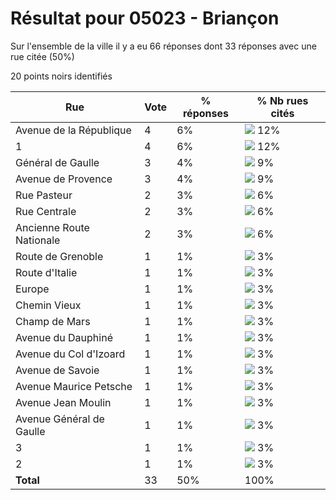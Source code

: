 # Résultat pour 05023 - Briançon

Sur l'ensemble de la ville il y a eu 66 réponses dont 33 réponses avec une rue citée (50%)

20 points noirs identifiés

| Rue | Vote | % réponses | % Nb rues cités|
|-----|------|------------|----------------|
| Avenue de la République | 4 | 6% | <img src="../../img/bar_12.gif" />&nbsp;12%|
| 1 | 4 | 6% | <img src="../../img/bar_12.gif" />&nbsp;12%|
| Général de Gaulle | 3 | 4% | <img src="../../img/bar_9.gif" />&nbsp;9%|
| Avenue de Provence | 3 | 4% | <img src="../../img/bar_9.gif" />&nbsp;9%|
| Rue Pasteur | 2 | 3% | <img src="../../img/bar_6.gif" />&nbsp;6%|
| Rue Centrale | 2 | 3% | <img src="../../img/bar_6.gif" />&nbsp;6%|
| Ancienne Route Nationale | 2 | 3% | <img src="../../img/bar_6.gif" />&nbsp;6%|
| Route de Grenoble | 1 | 1% | <img src="../../img/bar_3.gif" />&nbsp;3%|
| Route d'Italie | 1 | 1% | <img src="../../img/bar_3.gif" />&nbsp;3%|
| Europe | 1 | 1% | <img src="../../img/bar_3.gif" />&nbsp;3%|
| Chemin Vieux | 1 | 1% | <img src="../../img/bar_3.gif" />&nbsp;3%|
| Champ de Mars | 1 | 1% | <img src="../../img/bar_3.gif" />&nbsp;3%|
| Avenue du Dauphiné | 1 | 1% | <img src="../../img/bar_3.gif" />&nbsp;3%|
| Avenue du Col d'Izoard | 1 | 1% | <img src="../../img/bar_3.gif" />&nbsp;3%|
| Avenue de Savoie | 1 | 1% | <img src="../../img/bar_3.gif" />&nbsp;3%|
| Avenue Maurice Petsche | 1 | 1% | <img src="../../img/bar_3.gif" />&nbsp;3%|
| Avenue Jean Moulin | 1 | 1% | <img src="../../img/bar_3.gif" />&nbsp;3%|
| Avenue Général de Gaulle | 1 | 1% | <img src="../../img/bar_3.gif" />&nbsp;3%|
| 3 | 1 | 1% | <img src="../../img/bar_3.gif" />&nbsp;3%|
| 2 | 1 | 1% | <img src="../../img/bar_3.gif" />&nbsp;3%|
| **Total** | 33 | 50% | 100%|
